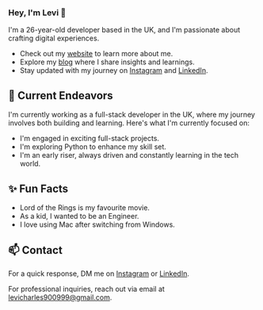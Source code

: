 ### Hey, I'm Levi 👋 

I'm a 26-year-old developer based in the UK, and I'm passionate about crafting digital experiences. 

- Check out my [website](https://levicharles.vercel.app/) to learn more about me.
- Explore my [blog](https://ldvd.vercel.app/) where I share insights and learnings.
- Stay updated with my journey on [Instagram](https://www.instagram.com/levi.charlesl/) and [LinkedIn](https://www.linkedin.com/in/levi-udeh).

## 🔭 Current Endeavors 

I'm currently working as a full-stack developer in the UK, where my journey involves both building and learning. Here's what I'm currently focused on:

- I'm engaged in exciting full-stack projects.
- I'm exploring Python to enhance my skill set.
- I'm an early riser, always driven and constantly learning in the tech world.

## ✨ Fun Facts 

- Lord of the Rings is my favourite movie.
- As a kid, I wanted to be an Engineer.
- I love using Mac after switching from Windows.

## 📫 Contact

 For a quick response, DM me on [Instagram](https://www.instagram.com/levi.charlesl/) or [LinkedIn](https://www.linkedin.com/in/levi-udeh/). 
 
 For professional inquiries, reach out via email at [levicharles900999@gmail.com](mailto:levicharles900999@gmail.com). 
